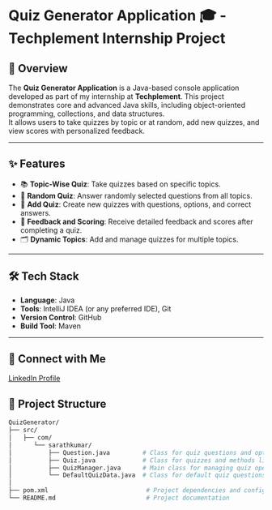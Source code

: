 # Quiz Generator Application 🎓 - Techplement Internship Project  

## 🚀 Overview  
The **Quiz Generator Application** is a Java-based console application developed as part of my internship at **Techplement**. This project demonstrates core and advanced Java skills, including object-oriented programming, collections, and data structures.  
It allows users to take quizzes by topic or at random, add new quizzes, and view scores with personalized feedback.

---

## ✨ Features  
- 📚 **Topic-Wise Quiz**: Take quizzes based on specific topics.  
- 🎲 **Random Quiz**: Answer randomly selected questions from all topics.  
- 📝 **Add Quiz**: Create new quizzes with questions, options, and correct answers.  
- 💬 **Feedback and Scoring**: Receive detailed feedback and scores after completing a quiz.  
- 🗂️ **Dynamic Topics**: Add and manage quizzes for multiple topics.  

---

## 🛠️ Tech Stack  
- **Language**: Java  
- **Tools**: IntelliJ IDEA (or any preferred IDE), Git  
- **Version Control**: GitHub  
- **Build Tool**: Maven  

---

## 📱 Connect with Me  
[LinkedIn Profile](https://www.linkedin.com/in/sarathkumar-t/)


## 📁 Project Structure

```bash
QuizGenerator/
├── src/
│   ├── com/
│      └── sarathkumar/
│          ├── Question.java         # Class for quiz questions and options
│          ├── Quiz.java             # Class for quizzes and methods like addQuestions
│          ├── QuizManager.java      # Main class for managing quiz operations
│          └── DefaultQuizData.java  # Class for default quiz questions
│   
├── pom.xml                           # Project dependencies and configuration
└── README.md                         # Project documentation





